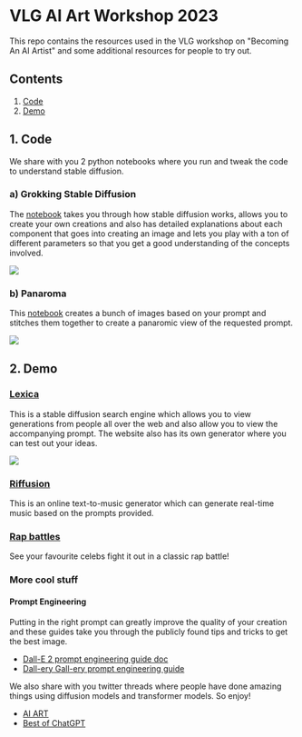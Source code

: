 # VLG AI Art Workshop 2023
This repo contains the resources used in the VLG workshop on "Becoming An AI Artist" and some additional resources for people to try out.

## Contents
1. [Code](#1-code)
2. [Demo](#2-demo)

## 1. Code

We share with you 2 python notebooks where you run and tweak the code to understand stable diffusion.

### a) Grokking Stable Diffusion

The [notebook](https://github.com/vlgiitr/AI_Art_Workshop_2023/blob/master/Grokking_Stable_Diffusion_Public.ipynb) takes you through how stable diffusion works, allows you to create your own creations and also has detailed explanations about each component that goes into creating an image and lets you play with a ton of different parameters so that you get a good understanding of the concepts involved.

<img src="https://miro.medium.com/max/1400/1*0hkneN1tcZtBudN5v-UrfQ.png">

### b) Panaroma

This [notebook](https://github.com/vlgiitr/AI_Art_Workshop_2023/blob/master/paranoma.ipynb) creates a bunch of images based on your prompt and stitches them together to create a panaromic view of the requested prompt.

<img src="https://images.squarespace-cdn.com/content/v1/6213c340453c3f502425776e/006e8906-c545-4039-a874-a630d916e8ec/epic-vista.png">

## 2. Demo

### [Lexica](https://lexica.art/)

This is a stable diffusion search engine which allows you to view generations from people all over the web and also allow you to view the accompanying prompt. The website also has its own generator where you can test out your ideas.

<img src="https://i.gzn.jp/img/2022/09/01/lexica-art-stable-diffusion/00.jpg">

### [Riffusion](https://www.riffusion.com/)

This is an online text-to-music generator which can generate real-time music based on the prompts provided.

### [Rap battles](https://airapbattle.com/)

See your favourite celebs fight it out in a classic rap battle!

### More cool stuff

#### Prompt Engineering

Putting in the right prompt can greatly improve the quality of your creation and these guides take you through the publicly found tips and tricks to get the best image.

  - [Dall-E 2 prompt engineering guide doc](https://images.squarespace-cdn.com/content/v1/6213c340453c3f502425776e/006e8906-c545-4039-a874-a630d916e8ec/epic-vista.png)
  - [Dall-ery Gall-ery prompt engineering guide](https://pitch.com/v/tmd33y/6fb6f14b-10ef-48f3-a597-d4af7aa1c9c6)

We also share with you twitter threads where people have done amazing things using diffusion models and transformer models. So enjoy!

  - [AI ART](https://twitter.com/daniel_eckler/status/1564601398284664832?t=hM3kpn2J6qCoJjWEz12MKg&s=08)
  - [Best of ChatGPT](https://twitter.com/daniel_eckler/status/1564601398284664832?t=hM3kpn2J6qCoJjWEz12MKg&s=08)
